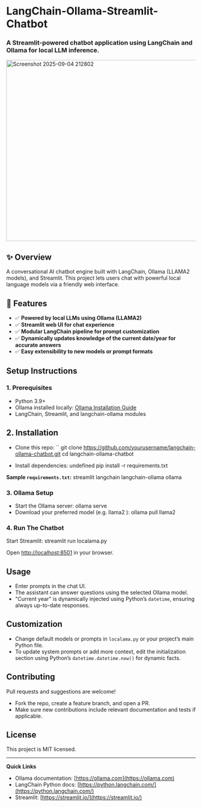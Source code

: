 # LangChain-Ollama-Streamlit-Chatbot

### A Streamlit-powered chatbot application using LangChain and Ollama for local LLM inference.

<img width="1133" height="481" alt="Screenshot 2025-09-04 212802" src="https://github.com/user-attachments/assets/6d888f3d-2fbd-4a0f-90a2-53a17a1e08e2" />

## ✨ Overview
   A conversational AI chatbot engine built with LangChain, Ollama (LLAMA2 models), and Streamlit. This project lets users chat with powerful local language models via a friendly web interface.

## 🌟 Features
- ✅ **Powered by local LLMs using Ollama (LLAMA2)**
- ✅ **Streamlit web UI for chat experience**
- ✅ **Modular LangChain pipeline for prompt customization**
- ✅ **Dynamically updates knowledge of the current date/year for accurate answers**
- ✅ **Easy extensibility to new models or prompt formats**

## Setup Instructions

### 1. Prerequisites

- Python 3.9+
- Ollama installed locally: [Ollama Installation Guide](https://ollama.com)
- LangChain, Streamlit, and langchain-ollama modules


## 2. Installation

- Clone this repo:
``
git clone https://github.com/yourusername/langchain-ollama-chatbot.git
cd langchain-ollama-chatbot


- Install dependencies:
undefined
pip install -r requirements.txt

**Sample `requirements.txt`:**
streamlit
langchain
langchain-ollama
ollama


### 3. Ollama Setup

- Start the Ollama server: ollama serve
- Download your preferred model (e.g. llama2 ): ollama pull llama2


### 4. Run The Chatbot

Start Streamlit: streamlit run localama.py

Open [http://localhost:8501](http://localhost:8501) in your browser.

## Usage

- Enter prompts in the chat UI.
- The assistant can answer questions using the selected Ollama model.
- "Current year" is dynamically injected using Python’s `datetime`, ensuring always up-to-date responses.

## Customization

- Change default models or prompts in `localama.py` or your project’s main Python file.
- To update system prompts or add more context, edit the initialization section using Python’s `datetime.datetime.now()` for dynamic facts.

## Contributing

Pull requests and suggestions are welcome!
- Fork the repo, create a feature branch, and open a PR.
- Make sure new contributions include relevant documentation and tests if applicable.

## License

This project is MIT licensed.

---

**Quick Links**  
- Ollama documentation: [https://ollama.com](https://ollama.com)  
- LangChain Python docs: [https://python.langchain.com/](https://python.langchain.com/)  
- Streamlit: [https://streamlit.io/](https://streamlit.io/)  



       















